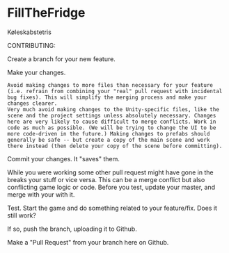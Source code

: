 # FillTheFridge
Køleskabstetris

CONTRIBUTING:

Create a branch for your new feature.

Make your changes.

    Avoid making changes to more files than necessary for your feature (i.e. refrain from combining your "real" pull request with incidental bug fixes). This will simplify the merging process and make your changes clearer.
    Very much avoid making changes to the Unity-specific files, like the scene and the project settings unless absolutely necessary. Changes here are very likely to cause difficult to merge conflicts. Work in code as much as possible. (We will be trying to change the UI to be more code-driven in the future.) Making changes to prefabs should generally be safe -- but create a copy of the main scene and work there instead (then delete your copy of the scene before committing).

Commit your changes. It "saves" them.

While you were working some other pull request might have gone in the breaks your stuff or vice versa. This can be a merge conflict but also conflicting game logic or code. Before you test, update your master, and merge with your with it.

Test. Start the game and do something related to your feature/fix. Does it still work?

If so, push the branch, uploading it to Github.

Make a "Pull Request" from your branch here on Github.

